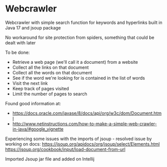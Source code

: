 # Webcrawler
 Webcrawler with simple search function for keywords and hyperlinks built in Java 17 and jsoup package

No workaround for site protection from spiders, something that could be dealt with later

To be done:
- Retrieve a web page (we'll call it a document) from a website
- Collect all the links on that document
- Collect all the words on that document
- See if the word we're looking for is contained in the list of words
- Visit the next link
- Keep track of pages visited
- Limit the number of pages to search


Found good information at:
- https://docs.oracle.com/javase/8/docs/api/org/w3c/dom/Document.html
- http://www.netinstructions.com/how-to-make-a-simple-web-crawler-in-java/#google_vignette


Experiencing some issues with the imports of jsoup - resolved issue by working on docs:
https://jsoup.org/apidocs/org/jsoup/select/Elements.html
https://jsoup.org/cookbook/input/load-document-from-url

Imported Jsoup jar file and added on Intellij










